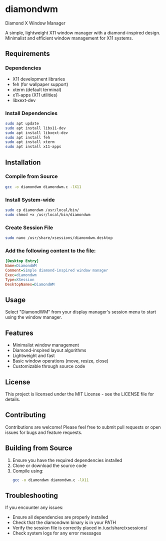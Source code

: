 # diamondwm
Diamond X Window Manager

A simple, lightweight X11 window manager with a diamond-inspired design. Minimalist and efficient window management for X11 systems.

## Requirements

### Dependencies
- X11 development libraries
- feh (for wallpaper support)
- xterm (default terminal)
- x11-apps (X11 utilities)
- libxext-dev

### Install Dependencies
```bash
sudo apt update
sudo apt install libx11-dev
sudo apt install libxext-dev
sudo apt install feh
sudo apt install xterm
sudo apt install x11-apps
```

## Installation
### Compile from Source
```bash
gcc -o diamondwm diamondwm.c -lX11
```

### Install System-wide
```bash
sudo cp diamondwm /usr/local/bin/
sudo chmod +x /usr/local/bin/diamondwm
```

### Create Session File
```bash
sudo nano /usr/share/xsessions/diamondwm.desktop
```

### Add the following content to the file:
```ini
[Desktop Entry]
Name=DiamondWM
Comment=Simple diamond-inspired window manager
Exec=diamondwm
Type=XSession
DesktopNames=DiamondWM
```

## Usage
Select "DiamondWM" from your display manager's session menu to start using the window manager.

## Features
- Minimalist window management
- Diamond-inspired layout algorithms
- Lightweight and fast
- Basic window operations (move, resize, close)
- Customizable through source code

## License
This project is licensed under the MIT License - see the LICENSE file for details.

## Contributing
Contributions are welcome! Please feel free to submit pull requests or open issues for bugs and feature requests.

## Building from Source
1. Ensure you have the required dependencies installed
2. Clone or download the source code  
3. Compile using:
   ```bash
   gcc -o diamondwm diamondwm.c -lX11
   ```
## Troubleshooting
If you encounter any issues:

- Ensure all dependencies are properly installed
- Check that the diamondwm binary is in your PATH
- Verify the session file is correctly placed in /usr/share/xsessions/
- Check system logs for any error messages
